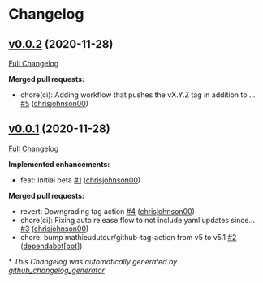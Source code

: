 # Changelog

## [v0.0.2](https://github.com/chrisjohnson00/solaredge-prometheus-exporter/tree/v0.0.2) (2020-11-28)

[Full Changelog](https://github.com/chrisjohnson00/solaredge-prometheus-exporter/compare/v0.0.1...v0.0.2)

**Merged pull requests:**

- chore\(ci\): Adding workflow that pushes the vX.Y.Z tag in addition to … [\#5](https://github.com/chrisjohnson00/solaredge-prometheus-exporter/pull/5) ([chrisjohnson00](https://github.com/chrisjohnson00))

## [v0.0.1](https://github.com/chrisjohnson00/solaredge-prometheus-exporter/tree/v0.0.1) (2020-11-28)

[Full Changelog](https://github.com/chrisjohnson00/solaredge-prometheus-exporter/compare/b0c72149d12ec96391ca150e8100420bb4067092...v0.0.1)

**Implemented enhancements:**

- feat: Initial beta [\#1](https://github.com/chrisjohnson00/solaredge-prometheus-exporter/pull/1) ([chrisjohnson00](https://github.com/chrisjohnson00))

**Merged pull requests:**

- revert: Downgrading tag action [\#4](https://github.com/chrisjohnson00/solaredge-prometheus-exporter/pull/4) ([chrisjohnson00](https://github.com/chrisjohnson00))
- chore\(ci\): Fixing auto release flow to not include yaml updates since… [\#3](https://github.com/chrisjohnson00/solaredge-prometheus-exporter/pull/3) ([chrisjohnson00](https://github.com/chrisjohnson00))
- chore: bump mathieudutour/github-tag-action from v5 to v5.1 [\#2](https://github.com/chrisjohnson00/solaredge-prometheus-exporter/pull/2) ([dependabot[bot]](https://github.com/apps/dependabot))



\* *This Changelog was automatically generated by [github_changelog_generator](https://github.com/github-changelog-generator/github-changelog-generator)*
